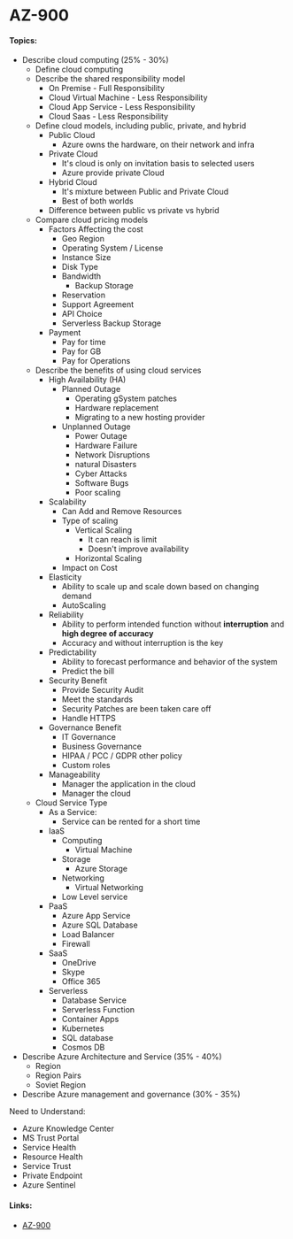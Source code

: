 # AZ-900

#### Topics:
- Describe cloud computing (25% - 30%)
  - Define cloud computing
  - Describe the shared responsibility model
    - On Premise - Full Responsibility
    - Cloud Virtual Machine - Less Responsibility
    - Cloud App Service - Less Responsibility
    - Cloud Saas - Less Responsibility
  - Define cloud models, including public, private, and hybrid
    - Public Cloud
      - Azure owns the hardware, on their network and infra
    - Private Cloud
      - It's cloud is only on invitation basis to selected users
      - Azure provide private Cloud
    - Hybrid Cloud
      - It's mixture between Public and Private Cloud
      - Best of both worlds
    - Difference between public vs private vs hybrid
  - Compare cloud pricing models
    - Factors Affecting the cost
      - Geo Region
      - Operating System / License
      - Instance Size
      - Disk Type
      - Bandwidth
        - Backup Storage
      - Reservation
      - Support Agreement
      - API Choice
      - Serverless
      Backup Storage
    - Payment 
      - Pay for time
      - Pay for GB
      - Pay for Operations
  - Describe the benefits of using cloud services
    - High Availability (HA)
      - Planned Outage
        - Operating gSystem patches
        - Hardware replacement
        - Migrating to a new hosting provider
      - Unplanned Outage
        - Power Outage
        - Hardware Failure
        - Network Disruptions
        - natural Disasters
        - Cyber Attacks
        - Software Bugs
        - Poor scaling
    - Scalability
      - Can Add and Remove Resources
      - Type of scaling
        - Vertical Scaling
          - It can reach is limit
          - Doesn't improve availability
        - Horizontal Scaling
      - Impact on Cost
    - Elasticity
      - Ability to scale up and scale down based on changing demand
      - AutoScaling
    - Reliability
      - Ability to perform intended function without <b>interruption</b> and <b>high degree of accuracy</b>
      - Accuracy and without interruption is the key
    - Predictability
      - Ability to forecast performance and behavior of the system
      - Predict the bill
    - Security Benefit
      - Provide Security Audit
      - Meet the standards
      - Security Patches are been taken care off
      - Handle HTTPS
    - Governance Benefit
      - IT Governance
      - Business Governance
      - HIPAA / PCC / GDPR other policy
      - Custom roles
    - Manageability
      - Manager the application in the cloud
      - Manager the cloud
  - Cloud Service Type
    - As a Service:
      - Service can be rented for a short time
    - IaaS
      - Computing
        - Virtual Machine
      - Storage
        - Azure Storage
      - Networking
        - Virtual Networking
      - Low Level service
    - PaaS
      - Azure App Service
      - Azure SQL Database
      - Load Balancer
      - Firewall
    - SaaS
      - OneDrive
      - Skype
      - Office 365
    - Serverless
      - Database Service
      - Serverless Function
      - Container Apps
      - Kubernetes
      - SQL database
      - Cosmos DB
- Describe Azure Architecture and Service (35% - 40%)
  - Region
  - Region Pairs
  - Soviet Region
- Describe Azure management and governance (30% - 35%)

Need to Understand:
- Azure Knowledge Center
- MS Trust Portal
- Service Health
- Resource Health
- Service Trust
- Private Endpoint
- Azure Sentinel

 

#### Links:
 - [AZ-900](https://learn.microsoft.com/en-us/credentials/certifications/resources/study-guides/az-900)